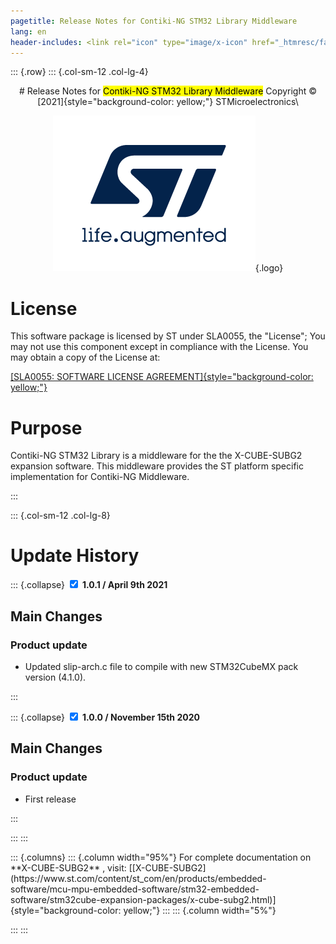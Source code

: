 ```yaml
---
pagetitle: Release Notes for Contiki-NG STM32 Library Middleware
lang: en
header-includes: <link rel="icon" type="image/x-icon" href="_htmresc/favicon.png" />
---
```


::: {.row}
::: {.col-sm-12 .col-lg-4}

<center>
# Release Notes for <mark>Contiki-NG STM32 Library Middleware</mark>
Copyright &copy; [2021]{style="background-color: yellow;"} STMicroelectronics\
    
[![ST logo](_htmresc/st_logo_2020.png)](https://www.st.com){.logo}
</center>

# License

This software package is
licensed by ST under SLA0055, the "License"; You may not use this component except in compliance
with the License. You may obtain a copy of the License at:


[[SLA0055: SOFTWARE LICENSE AGREEMENT]{style="background-color: yellow;"}](http://www.st.com/SLA0055)


# Purpose

Contiki-NG STM32 Library is a middleware for the the X-CUBE-SUBG2 expansion software.
This middleware provides the ST platform specific implementation for Contiki-NG Middleware.

:::

::: {.col-sm-12 .col-lg-8}
# Update History

::: {.collapse}
<input type="checkbox" id="collapse-section4" checked aria-hidden="true">
<label for="collapse-section1" aria-hidden="true">__1.0.1 / April 9th 2021__</label>
<div>			

## Main Changes

### Product update

 - Updated slip-arch.c file to compile with new STM32CubeMX pack version (4.1.0).

</div>
:::

::: {.collapse}
<input type="checkbox" id="collapse-section4" checked aria-hidden="true">
<label for="collapse-section1" aria-hidden="true">__1.0.0 / November 15th 2020__</label>
<div>			

## Main Changes

### Product update

 - First release

</div>
:::

:::
:::

<footer class="sticky">
::: {.columns}
::: {.column width="95%"}
For complete documentation on **X-CUBE-SUBG2** ,
visit: [[X-CUBE-SUBG2](https://www.st.com/content/st_com/en/products/embedded-software/mcu-mpu-embedded-software/stm32-embedded-software/stm32cube-expansion-packages/x-cube-subg2.html)]{style="background-color: yellow;"}
:::
::: {.column width="5%"}

:::
:::
</footer>
